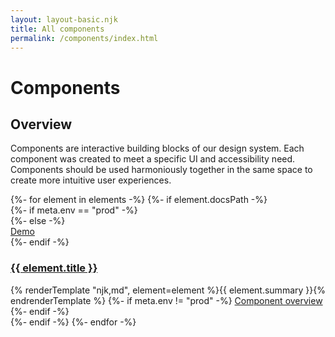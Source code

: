 ```yaml
---
layout: layout-basic.njk
title: All components
permalink: /components/index.html
---
```


<pfe-band class="header" use-grid>
  <h1 slot="header">Components</h1>
</pfe-band>

<pfe-band class="header" size="small" color="lightest" use-grid>
  <h2 slot="header">Overview</h2>
  <p>
    Components are interactive building blocks of our design system.
    Each component was created to meet a specific UI and accessibility need.
    Components should be used harmoniously together in the same space to create more intuitive user experiences.
  </p>
</pfe-band>

<pfe-band class="header" size="small" color="lightest" use-grid>

<div class="pfe-l-grid pfe-m-gutters pfe-m-all-6-col">
  {%- for element in elements -%}
  {%- if element.docsPath -%}
    <div class="component-preview">
      <div class="component-preview--container">
        {%- if meta.env == "prod" -%}
        <a href="/components/{{ element.slug }}/" aria-label="{{ element.title }}">
          <div class="preview-image" style="background-image: url(/components/{{ element.slug }}/docs/preview.png);"></div>
        </a>
        {%- else -%}
        <div class="preview-image" style="background-image: url(/components/{{ element.slug }}/docs/preview.png);"></div>
        <div class="overlay">
          <pfe-cta priority="secondary" variant="wind"><a href="/components/{{ element.slug }}/demo/">Demo</a></pfe-cta>
        </div>
        {%- endif -%}
      </div>
      <h3>
        <a href="/components/{{ element.slug }}/">{{ element.title }}</a>
      </h3>
      {% renderTemplate "njk,md", element=element %}{{ element.summary }}{% endrenderTemplate %}
      {%- if meta.env != "prod" -%}
      <pfe-cta><a href="/components/{{ element.slug }}/">Component overview</a></pfe-cta>
      {%- endif -%}
    </div>
  {%- endif -%}
  {%- endfor -%}
</div>

</pfe-band>
